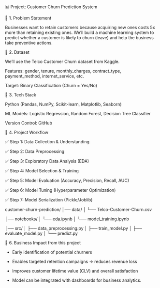 📊 Project: Customer Churn Prediction System 


🔹 1. Problem Statement

Businesses want to retain customers because acquiring new ones costs 5x more than retaining existing ones.
We’ll build a machine learning system to predict whether a customer is likely to churn (leave) and help the business take preventive actions.

🔹 2. Dataset

We’ll use the Telco Customer Churn dataset from Kaggle.

Features: gender, tenure, monthly_charges, contract_type, payment_method, internet_service, etc.

Target: Binary Classification (Churn = Yes/No)

🔹 3. Tech Stack

Python (Pandas, NumPy, Scikit-learn, Matplotlib, Seaborn)

ML Models: Logistic Regression, Random Forest, Decision Tree Classifier

Version Control: GitHub



🔹 4. Project Workflow

✅ Step 1: Data Collection & Understanding

✅ Step 2: Data Preprocessing

✅ Step 3: Exploratory Data Analysis (EDA)

✅ Step 4: Model Selection & Training

✅ Step 5: Model Evaluation (Accuracy, Precision, Recall, AUC)

✅ Step 6: Model Tuning (Hyperparameter Optimization)

✅ Step 7: Model Serialization (Pickle/Joblib)


customer-churn-prediction/
│── data/
│   └── Telco-Customer-Churn.csv

│── notebooks/
│   └── eda.ipynb
│   └── model_training.ipynb

│── src/
│   ├── data_preprocessing.py
│   ├── train_model.py
│   ├── evaluate_model.py
│   └── predict.py





🔹 6. Business Impact from this project

* Early identification of potential churners

* Enables targeted retention campaigns → reduces revenue loss

* Improves customer lifetime value (CLV) and overall satisfaction

* Model can be integrated with dashboards for business analytics.

